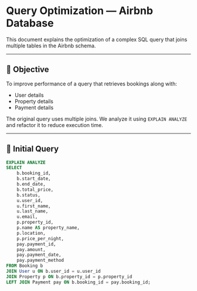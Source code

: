 # Query Optimization — Airbnb Database

This document explains the optimization of a complex SQL query that joins multiple tables in the Airbnb schema.

---

## 🎯 Objective

To improve performance of a query that retrieves bookings along with:

- User details
- Property details
- Payment details

The original query uses multiple joins. We analyze it using `EXPLAIN ANALYZE` and refactor it to reduce execution time.

---

## 🧪 Initial Query

```sql
EXPLAIN ANALYZE
SELECT 
    b.booking_id,
    b.start_date,
    b.end_date,
    b.total_price,
    b.status,
    u.user_id,
    u.first_name,
    u.last_name,
    u.email,
    p.property_id,
    p.name AS property_name,
    p.location,
    p.price_per_night,
    pay.payment_id,
    pay.amount,
    pay.payment_date,
    pay.payment_method
FROM Booking b
JOIN User u ON b.user_id = u.user_id
JOIN Property p ON b.property_id = p.property_id
LEFT JOIN Payment pay ON b.booking_id = pay.booking_id;
